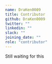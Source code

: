 ```yaml
---
name: DraKen0009
title: Contributor
github: DraKen0009
twitter: ""
linkedin: ""
slack: ""
joining_date: ""
role: "contributor"
---
```


Still waiting for this
